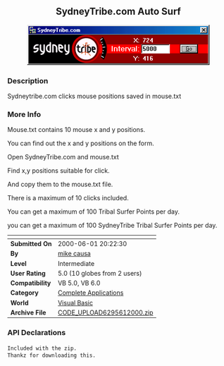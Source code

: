 ﻿<div align="center">

## SydneyTribe\.com Auto Surf

<img src="PIC20006163113495.gif">
</div>

### Description

Sydneytribe.com clicks mouse positions saved in mouse.txt
 
### More Info
 
Mouse.txt contains 10 mouse x and y positions.

You can find out the x and y positions on the form.

Open SydneyTribe.com and mouse.txt

Find x,y positions suitable for click.

And copy them to the mouse.txt file.

There is a maximum of 10 clicks included.

You can get a maximum of 100 Tribal Surfer Points per day.

you can get a maximum of 100 SydneyTribe Tribal Surfer Points per day.


<span>             |<span>
---                |---
**Submitted On**   |2000-06-01 20:22:30
**By**             |[mike causa](https://github.com/Planet-Source-Code/PSCIndex/blob/master/ByAuthor/mike-causa.md)
**Level**          |Intermediate
**User Rating**    |5.0 (10 globes from 2 users)
**Compatibility**  |VB 5\.0, VB 6\.0
**Category**       |[Complete Applications](https://github.com/Planet-Source-Code/PSCIndex/blob/master/ByCategory/complete-applications__1-27.md)
**World**          |[Visual Basic](https://github.com/Planet-Source-Code/PSCIndex/blob/master/ByWorld/visual-basic.md)
**Archive File**   |[CODE\_UPLOAD6295612000\.zip](https://github.com/Planet-Source-Code/mike-causa-sydneytribe-com-auto-surf__1-8517/archive/master.zip)

### API Declarations

```
Included with the zip.
Thankz for downloading this.
```





